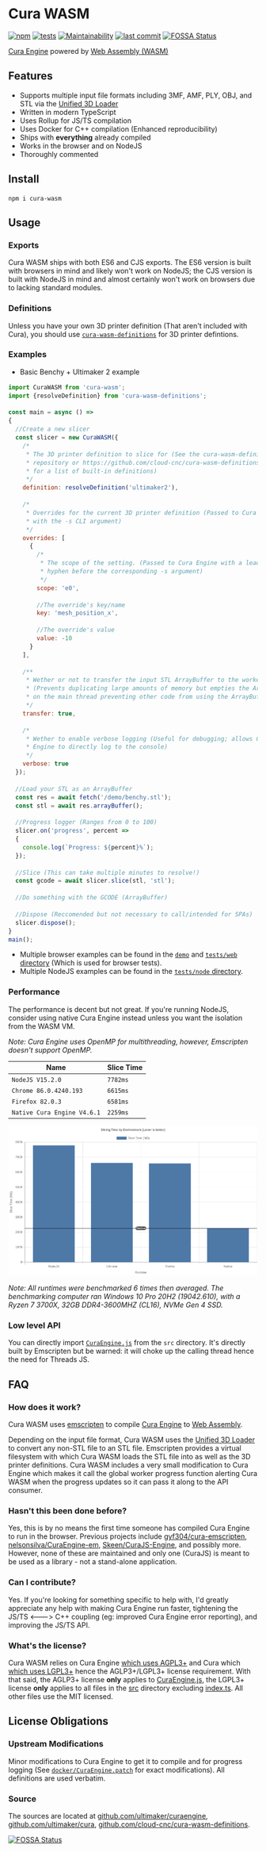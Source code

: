 # Cura WASM
[![npm](https://img.shields.io/npm/v/cura-wasm)](https://npmjs.com/package/cura-wasm)
[![tests](https://img.shields.io/github/workflow/status/Cloud-CNC/cura-wasm/Tests?label=tests)](https://github.com/Cloud-CNC/cura-wasm/actions)
[![Maintainability](https://api.codeclimate.com/v1/badges/67a492b070316bea1936/maintainability)](https://codeclimate.com/github/Cloud-CNC/cura-wasm/maintainability)
[![last commit](https://img.shields.io/github/last-commit/Cloud-CNC/cura-wasm)](https://github.com/Cloud-CNC/cura-wasm/commits/master)
[![FOSSA Status](https://app.fossa.com/api/projects/git%2Bgithub.com%2FCloud-CNC%2Fcura-wasm.svg?type=shield)](https://app.fossa.com/projects/git%2Bgithub.com%2FCloud-CNC%2Fcura-wasm?ref=badge_shield)

[Cura Engine](https://github.com/ultimaker/curaengine) powered by [Web Assembly (WASM)](https://webassembly.org)

## Features
* Supports multiple input file formats including 3MF, AMF, PLY, OBJ, and STL via the [Unified 3D Loader](https://github.com/cloud-cnc/unified-3d-loader)
* Written in modern TypeScript
* Uses Rollup for JS/TS compilation
* Uses Docker for C++ compilation (Enhanced reproducibility)
* Ships with **everything** already compiled
* Works in the browser and on NodeJS
* Thoroughly commented

## Install
```console
npm i cura-wasm
```

## Usage

### Exports
Cura WASM ships with both ES6 and CJS exports. The ES6 version is built with browsers in mind and likely won't work on NodeJS; the CJS version is built with NodeJS in mind and almost certainly won't work on browsers due to lacking standard modules.

### Definitions
Unless you have your own 3D printer definition (That aren't included with Cura), you should use [`cura-wasm-definitions`](https://github.com/cloud-cnc/cura-wasm-definitions) for 3D printer defintions.

### Examples
* Basic Benchy + Ultimaker 2 example
```Javascript
import CuraWASM from 'cura-wasm';
import {resolveDefinition} from 'cura-wasm-definitions';

const main = async () =>
{
  //Create a new slicer
  const slicer = new CuraWASM({
    /*
     * The 3D printer definition to slice for (See the cura-wasm-definitions
     * repository or https://github.com/cloud-cnc/cura-wasm-definitions
     * for a list of built-in definitions)
     */
    definition: resolveDefinition('ultimaker2'),

    /*
     * Overrides for the current 3D printer definition (Passed to Cura Engine
     * with the -s CLI argument)
     */
    overrides: [
      {
        /*
         * The scope of the setting. (Passed to Cura Engine with a leading
         * hyphen before the corresponding -s argument)
         */
        scope: 'e0',

        //The override's key/name
        key: 'mesh_position_x',

        //The override's value
        value: -10
      }
    ],

    /**
     * Wether or not to transfer the input STL ArrayBuffer to the worker thread
     * (Prevents duplicating large amounts of memory but empties the ArrayBuffer
     * on the main thread preventing other code from using the ArrayBuffer)
     */
    transfer: true,

    /*
     * Wether to enable verbose logging (Useful for debugging; allows Cura
     * Engine to directly log to the console)
     */
    verbose: true
  });

  //Load your STL as an ArrayBuffer
  const res = await fetch('/demo/benchy.stl');
  const stl = await res.arrayBuffer();

  //Progress logger (Ranges from 0 to 100)
  slicer.on('progress', percent =>
  {
    console.log(`Progress: ${percent}%`);
  });

  //Slice (This can take multiple minutes to resolve!)
  const gcode = await slicer.slice(stl, 'stl');

  //Do something with the GCODE (ArrayBuffer)

  //Dispose (Reccomended but not necessary to call/intended for SPAs)
  slicer.dispose();
}
main();
```

* Multiple browser examples can be found in the [`demo`](demo) and [`tests/web` directory](tests/web) (Which is used for browser tests).
* Multiple NodeJS examples can be found in the [`tests/node` directory](tests/node).

### Performance
The performance is decent but not great. If you're running NodeJS, consider using native Cura Engine instead unless you want the isolation from the WASM VM.

*Note: Cura Engine uses OpenMP for multithreading, however, Emscripten doesn't support OpenMP.*

Name | Slice Time
--- | ---
`NodeJS V15.2.0` | `7782ms`
`Chrome 86.0.4240.193` | `6615ms`
`Firefox 82.0.3` | `6581ms`
`Native Cura Engine V4.6.1` | `2259ms`

[![Slicing Time](assets/chart.png)](assets/chart.png)

*Note: All runtimes were benchmarked 6 times then averaged. The benchmarking computer ran Windows 10 Pro 20H2 (19042.610), with a Ryzen 7 3700X, 32GB DDR4-3600MHZ (CL16), NVMe Gen 4 SSD.*

### Low level API
You can directly import [`CuraEngine.js`](./src/CuraEngine.js) from the `src` directory. It's directly built by Emscripten but be warned: it will choke up the calling thread hence the need for Threads JS.

## FAQ

### How does it work?
Cura WASM uses [emscripten](https://emscripten.org) to compile [Cura Engine](https://github.com/ultimaker/curaengine) to [Web Assembly](https://webassembly.org).

Depending on the input file format, Cura WASM uses the [Unified 3D Loader](https://github.com/cloud-cnc/unified-3d-loader) to convert any non-STL file to an STL file. Emscripten provides a virtual filesystem with which Cura WASM loads the STL file into as well as the 3D printer definitions. Cura WASM includes a very small modification to Cura Engine which makes it call the global worker progress function alerting Cura WASM when the progress updates so it can pass it along to the API consumer.

### Hasn't this been done before?
Yes, this is by no means the first time someone has compiled Cura Engine to run in the browser. Previous projects include [gyf304/cura-emscripten](https://github.com/gyf304/cura-emscripten), [nelsonsilva/CuraEngine-em](https://github.com/nelsonsilva/CuraEngine-em), [Skeen/CuraJS-Engine](https://github.com/Skeen/CuraJS-Engine), and possibly more. However, none of these are maintained and only one (CuraJS) is meant to be used as a library - not a stand-alone application.

### Can I contribute?
Yes. If you're looking for something specific to help with, I'd greatly appreciate any help with making Cura Engine run faster, tightening the JS/TS <---> C++ coupling (eg: improved Cura Engine error reporting), and improving the JS/TS API.

### What's the license?
Cura WASM relies on Cura Engine [which uses AGPL3+](https://github.com/Ultimaker/CuraEngine/blob/master/LICENSE) and Cura which [which uses LGPL3+](https://github.com/Ultimaker/Cura/blob/master/LICENSE) hence the AGLP3+/LGPL3+ license requirement. With that said, the AGLP3+ license **only** applies to [CuraEngine.js](./src/CuraEngine.js), the LGPL3+ license **only** applies to all files in the [src](./src/definitions) directory excluding [index.ts](./src/definitions/index.ts). All other files use the MIT licensed.

## License Obligations

### Upstream Modifications
Minor modifications to Cura Engine to get it to compile and for progress logging (See [`docker/CuraEngine.patch`](./docker/CuraEngine.patch) for exact modifications). All definitions are used verbatim.

### Source
The sources are located at [github.com/ultimaker/curaengine](https://github.com/ultimaker/curaengine), [github.com/ultimaker/cura](https://github.com/ultimaker/cura), [github.com/cloud-cnc/cura-wasm-definitions](https://github.com/cloud-cnc/cura-wasm-definitions).

[![FOSSA Status](https://app.fossa.com/api/projects/git%2Bgithub.com%2FCloud-CNC%2Fcura-wasm.svg?type=large)](https://app.fossa.com/projects/git%2Bgithub.com%2FCloud-CNC%2Fcura-wasm?ref=badge_large)